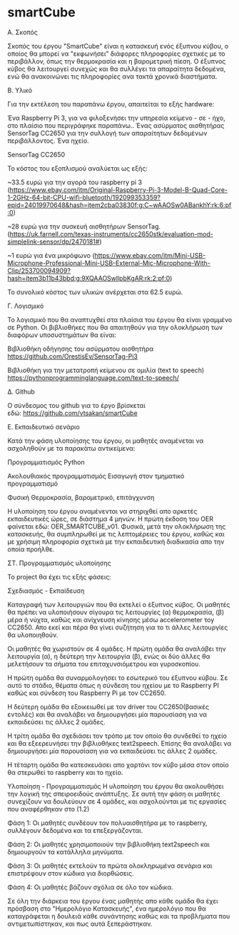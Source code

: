 # smartCube

Α. Σκοπός

Σκοπός του έργου "SmartCube" είναι η κατασκευή ενός έξυπνου κύβου, ο οποίος θα μπορεί να "εκφωνήσει" διάφορες πληροφορίες σχετικές με το περιβάλλον, όπως την θερμοκρασία και η βαρομετρική πίεση. Ο έξυπνος κύβος θα λειτουργεί συνεχώς και θα συλλέγει τα απαραίτητα δεδομένα, ενώ θα ανακοινώνει τις πληροφορίες ανα τακτά χρονικά διαστήματα.

Β. Υλικό

Για την εκτέλεση του παραπάνω έργου, απαιτείται το εξής hardware:

Ένα Raspberry Pi 3, για να φιλοξενήσει την υπηρεσία κείμενο - σε - ήχο, στο πλαίσιο που περιγράφηκε παραπάνω..
Ένας ασύρματος αισθητήρας SensorTag CC2650 για την συλλογή των απαραίτητων δεδομένων περιβάλλοντος.
Ένα ηχείο.

SensorTag CC2650

Το κόστος του εξοπλισμού αναλύεται ως εξής:

~33.5 ευρώ για την αγορά του raspberry pi 3
(https://www.ebay.com/itm/Original-Raspberry-Pi-3-Model-B-Quad-Core-1-2GHz-64-bit-CPU-wifi-bluetooth/192099353359?epid=24019970648&hash=item2cba03830f:g:C~wAAOSw0ABankhY:rk:6:pf:0)

~28 ευρώ για την συσκευή αισθητήρων SensorTag.
(https://uk.farnell.com/texas-instruments/cc2650stk/evaluation-mod-simplelink-sensor/dp/2470181#)

~1 ευρώ για ένα μικρόφωνο
(https://www.ebay.com/itm/Mini-USB-Microphone-Professional-Mini-USB-External-Mic-Microphone-With-Clip/253700094909?hash=item3b11b43bbd:g:9XQAAOSwllpbKgAR:rk:2:pf:0)

Το συνολικό κόστος των υλικών ανέρχεται στα 62.5 ευρώ.

Γ. Λογισμικό

Το λογισμικό που θα αναπτυχθεί στα πλαίσια του έργου θα είναι γραμμένο σε Python. Οι βιβλιοθήκες που θα απαιτηθούν για την ολοκλήρωση των διαφόρων υποσυστημάτων θα είναι:

Βιβλιοθήκη οδήγησης του ασύρματου αισθητήρα
https://github.com/OrestisEv/SensorTag-Pi3

Βιβλιοθήκη για την μετατροπή κείμενου σε ομιλία (text to speech)
https://pythonprogramminglanguage.com/text-to-speech/

Δ. Github

Ο σύνδεσμος του github για το έργο βρίσκεται εδώ: https://github.com/vtsakan/smartCube

Ε. Εκπαιδευτικό σενάριο

Κατά την φάση υλοποίησης του έργου, οι μαθητές αναμένεται να ασχοληθούν με τα παρακάτω αντικείμενα:

Προγραμματισμός Python

Ακολουθιακός προγραμματισμός
Εισαγωγή στον τμηματικό προγραμματισμό

Φυσική
Θερμοκρασία, βαρομετρικό, επιτάγχυνση

Η υλοποίηση του έργου αναμένενται να στηριχθεί απο αρκετές εκπαιδευτικές ώρες, σε διάστημα 4 μηνών. Η πρώτη έκδοση του OER φαίνεται εδώ: OER_SMARTCUBE_v01. 
Φυσικά, μετά την ολοκλήρωση της κατασκευής, θα συμπληρωθεί με τις λεπτομέρειες του έργου, καθώς και με χρήσιμη πληροφορία σχετικά με την εκπαιδευτική διαδικασία απο την οποία προήλθε.

ΣΤ. Προγραμματισμός υλοποίησης

Το project θα έχει τις εξής φάσεις:

Σχεδιασμός - Εκπαίδευση

Καταγραφή των λειτουργιών που θα εκτελεί ο έξυπνος κύβος. Οι μαθητές θα πρέπει να υλοποιήσουν σίγουρα τις λειτουργίες (α) θερμοκρασία, (β) μέρα ή νύχτα, καθώς και ανίχνευση κίνησης μέσω accelerometer τοy CC2650. Απο εκεί και πέρα θα γίνει συζήτηση για το τι άλλες λειτουργίες θα υλοποιηθούν.

Οι μαθητές θα χωριστούν σε 4 ομάδες. Η πρώτη ομάδα θα αναλάβει την λειτουργία (α), η δεύτερη την λειτουργία (β), ενώς οι δύο άλλες θα μελετήσουν τα σήματα του επιταχυνσιόμετρου και γυροσκοπίου.

Η πρώτη ομάδα θα συναρμολογήσει το εσωτερικό του έξυπνου κύβου. Σε αυτό το στάδιο, θέματα όπως η σύνδεση του ηχείου με το Raspberry PI καθώς και σύνδεση του Raspberry Pi με τον CC2650.

H δεύτερη ομάδα θα εξοικειωθεί με τον driver του CC2650(βασικές εντολές) και θα αναλάβει να δημιουργήσει μία παρουσίαση για να εκπαιδεύσει τις άλλες 2 ομάδες.

Η τρίτη ομάδα θα σχεδιάσει τον τρόπο με τον οποίο θα συνδεθεί το ηχείο και θα εξεερευνήσει την βιβλιοθήκες text2speech. Επίσης θα αναλάβει να δημιουργήσει μία παρουσίαση για να εκπαιδεύσει τις άλλες 2 ομάδες.

Η τέταρτη ομάδα θα κατεσκευάσει απο χαρτόνι τον κύβο μέσα στον οποίο θα στερωθεί το raspberry και το ηχείο.

Υλοποίηση - Προγραμματισμός
Η υλοποίηση του έργου θα ακολουθήσει την λογική της σπειροειδούς ανάπτυξης. Σε αυτή την φάση οι μαθητές συνεχίζουν να δουλεύουν σε 4 ομάδες, και ασχολούνται με τις εργασίες που αναφέρθηκαν στο (1.2)

Φάση 1: Οι μαθητές συνδέουν τον πολυαισθητήρα με το raspberry, συλλέγουν δεδομένα και τα επεξεργάζονται.

Φάση 2: Οι μαθητές χρησιμοποιούν την βιβλιοθήκη text2speech και δημιουργούν τα κατάλληλα μηνύματα.

Φάση 3: Οι μαθητές εκτελούν τα πρώτα ολοκληρωμένα σενάρια και επιστρέφουν στον κώδικα για διορθώσεις.

Φάση 4: Οι μαθητές βάζουν σχόλια σε όλο τον κώδικα.

Σε όλη την διάρκεια του έργου ένας μαθητής απο κάθε ομάδα θα έχει πρόσβαση στο "Ημερολόγιο Κατασκευής", ένα ημερολόγιο που θα καταγράφεται η δουλειά κάθε συνάντησης καθώς και τα προβλήματα που αντιμετωπίστηκαν, και πως αυτά ξεπεράστηκαν.
